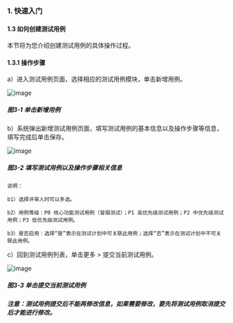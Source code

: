 ### 1. 快速入门

#### 1.3 如何创建测试用例

本节将为您介绍创建测试用例的具体操作过程。

#### 1.3.1 操作步骤

a）进入测试用例页面，选择相应的测试用例模块，单击新增用例。

![image](https://user-images.githubusercontent.com/79617492/231095239-9b5522c4-edb8-4ed7-9f1e-107a071a1053.png)

##### 图3-1 单击新增用例

b）系统弹出新增测试用例页面，填写测试用例的基本信息以及操作步骤等信息，填写完成后单击保存。

![image](https://user-images.githubusercontent.com/79617492/231095264-df34dd96-dbb8-4849-b9b3-aff72b638e2f.png)

##### 图3-2 填写测试用例以及操作步骤相关信息

```
说明：

b1）选择评审人时可以多选。

b2）用例等级：P0 核心功能测试用例（冒烟测试）；P1 高优先级测试用例；P2 中优先级测试用例；P3 低优先级测试用例。

b3）是否启用：选择“是”表示在测试计划中可关联此用例；选择“否”表示在测试计划中不可关联此用例。
```

c）回到测试用例列表，单击更多 > 提交当前测试用例。

![image](https://user-images.githubusercontent.com/79617492/231095286-72158df4-0936-4272-8651-4cbe35640ba3.png)

##### 图3-3 单击提交当前测试用例

##### 注意：测试用例提交后不能再修改信息，如果需要修改，要先将测试用例取消提交后才能进行修改。
